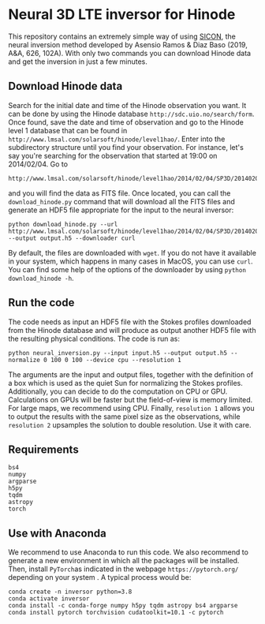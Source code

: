 # Neural 3D LTE inversor for Hinode

This repository contains an extremely simple way of using [SICON](https://ui.adsabs.harvard.edu/abs/2019A%26A...626A.102A/abstract), the neural inversion method developed by 
Asensio Ramos & Diaz Baso (2019, A&A, 626, 102A). With only two commands you can
download Hinode data and get the inversion in just a few minutes.

## Download Hinode data

Search for the initial date and time of the Hinode observation you want. It can
be done by using the Hinode database ``http://sdc.uio.no/search/form``. Once 
found, save the date and time of observation and go to the Hinode level 1 database 
that can be found in `http://www.lmsal.com/solarsoft/hinode/level1hao/`. Enter
into the subdirectory structure until you find your observation. For instance, 
let's say you're searching for the observation that started at 19:00 on
2014/02/04. Go to

    http://www.lmsal.com/solarsoft/hinode/level1hao/2014/02/04/SP3D/20140204_190005

and you will find the data as FITS file. Once located, you can call the 
`download_hinode.py` command that will download all the FITS files and generate an HDF5 file 
appropriate for the input to the neural inversor:
    
    python download_hinode.py --url http://www.lmsal.com/solarsoft/hinode/level1hao/2014/02/04/SP3D/20140204_190005 --output output.h5 --downloader curl

By default, the files are downloaded with ``wget``. If you do not have it available in your system, 
which happens in many cases in MacOS, you can use ``curl``. You can find some help of the options 
of the downloader by using ``python download_hinode -h``.

## Run the code

The code needs as input an HDF5 file with the Stokes profiles downloaded from the Hinode database 
and will produce as output another HDF5 file with the resulting physical conditions.
The code is run as:

    python neural_inversion.py --input input.h5 --output output.h5 --normalize 0 100 0 100 --device cpu --resolution 1

The arguments are the input and output files, together with the definition of a box which is used 
as the quiet Sun for normalizing the Stokes profiles. Additionally, you can decide to do
the computation on CPU or GPU. Calculations on GPUs will be faster but the field-of-view
is memory limited. For large maps, we recommend using CPU. Finally, `resolution 1` allows you to output the
results with the same pixel size as the observations, while `resolution 2` upsamples the solution to
double resolution. Use it with care.


## Requirements
    bs4
    numpy
    argparse
    h5py
    tqdm
    astropy
    torch

## Use with Anaconda

We recommend to use Anaconda to run this code. We also recommend to generate a new environment in which all the packages will be installed. Then, install ``PyTorch``as indicated in the webpage ``https://pytorch.org/`` depending on your system . A typical process would be:

    conda create -n inversor python=3.8
    conda activate inversor
    conda install -c conda-forge numpy h5py tqdm astropy bs4 argparse
    conda install pytorch torchvision cudatoolkit=10.1 -c pytorch

